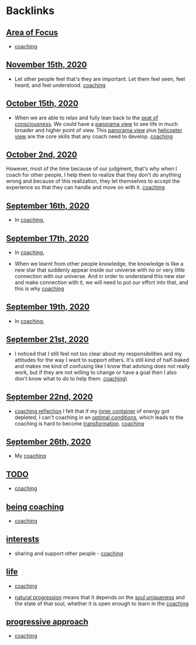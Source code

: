
# Backlinks
## [Area of Focus](<Area of Focus.md>)
- [coaching](<coaching.md>)

## [November 15th, 2020](<November 15th, 2020.md>)
- Let other people feel that's they are important. Let them feel seen, feel heard, and feel understood. [coaching](<coaching.md>)

## [October 15th, 2020](<October 15th, 2020.md>)
- When we are able to relax and fully lean back to the [seat of consciousness](<seat of consciousness.md>). We could have a [panorama view](<panorama view.md>) to see life in much broader and higher point of view. This [panorama view](<panorama view.md>) plus [helicopter view](<helicopter view.md>) are the core skills that any coach need to develop. [coaching](<coaching.md>)

## [October 2nd, 2020](<October 2nd, 2020.md>)
However, most of the time because of our judgment, that's why when I coach for other people, I help them to realize that they don't do anything wrong and because of this realization, they let themselves to accept the experience so that they can handle and move on with it. [coaching](<coaching.md>)

## [September 16th, 2020](<September 16th, 2020.md>)
- In [coaching](<coaching.md>),

## [September 17th, 2020](<September 17th, 2020.md>)
- In [coaching](<coaching.md>),

- When we learnt from other people knowledge, the knowledge is like a new star that suddenly appear inside our universe with no or very little connection with our universe. And in order to understand this new star and make connection with it, we will need to put our effort into that, and this is why [coaching](<coaching.md>)

## [September 19th, 2020](<September 19th, 2020.md>)
- In [coaching](<coaching.md>),

## [September 21st, 2020](<September 21st, 2020.md>)
- I noticed that I still feel not too clear about my responsibilities and my attitudes for the way I want to support others. It's still kind of half-baked and makes me kind of confusing like I know that advising does not really work, but if they are not willing to change or have a goal then I also don't know what to do to help them. [coaching](<coaching.md>)\

## [September 22nd, 2020](<September 22nd, 2020.md>)
- [coaching reflection](<coaching reflection.md>) I felt that if my [inner container](<inner container.md>) of energy got depleted, I can't coaching in an [optimal conditions](<optimal conditions.md>), which leads to the coaching is hard to become [transformation](<transformation.md>).  [coaching](<coaching.md>)

## [September 26th, 2020](<September 26th, 2020.md>)
- My [coaching](<coaching.md>)

## [TODO](<TODO.md>)
- [coaching](<coaching.md>)

## [being coaching](<being coaching.md>)
- [coaching](<coaching.md>)

## [interests](<interests.md>)
- sharing and support other people - [coaching](<coaching.md>)

## [life](<life.md>)
- [coaching](<coaching.md>)

- [natural progression](<natural progression.md>) means that it depends on the [soul uniqueness](<soul uniqueness.md>) and the state of that soul, whether it is open enough to learn in the [coaching](<coaching.md>)

## [progressive approach](<progressive approach.md>)
- [coaching](<coaching.md>)

